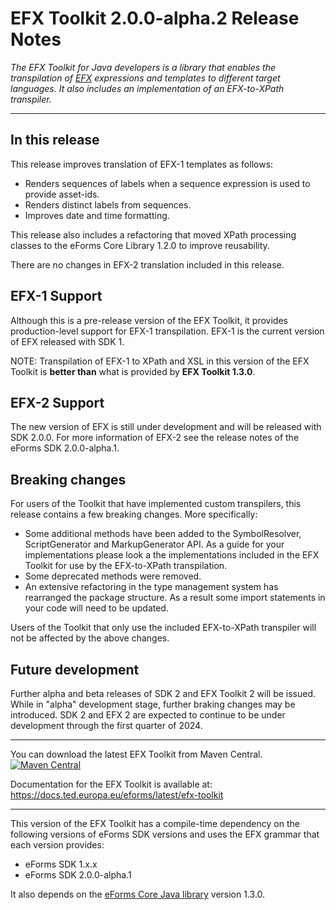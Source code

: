 # EFX Toolkit 2.0.0-alpha.2 Release Notes

_The EFX Toolkit for Java developers is a library that enables the transpilation of [EFX](https://docs.ted.europa.eu/eforms/latest/efx) expressions and templates to different target languages. It also includes an implementation of an EFX-to-XPath transpiler._

---

## In this release

This release improves translation of EFX-1 templates as follows:

- Renders sequences of labels when a sequence expression is used to provide asset-ids.
- Renders distinct labels from sequences.
- Improves date and time formatting.

This release also includes a refactoring that moved XPath processing classes to the eForms Core Library 1.2.0 to improve reusability.

There are no changes in EFX-2 translation included in this release.


## EFX-1 Support

Although this is a pre-release version of the EFX Toolkit, it provides production-level support for EFX-1 transpilation. EFX-1 is the current version of EFX released with SDK 1.

NOTE: Transpilation of EFX-1 to XPath and XSL in this version of the EFX Toolkit is **better than** what is provided by **EFX Toolkit 1.3.0**.


## EFX-2 Support

The new version of EFX is still under development and will be released with SDK 2.0.0. For more information of EFX-2 see the release notes of the eForms SDK 2.0.0-alpha.1.

## Breaking changes

For users of the Toolkit that have implemented custom transpilers, this release contains a few breaking changes.
More specifically:

- Some additional methods have been added to the SymbolResolver, ScriptGenerator and MarkupGenerator API. As a guide for your implementations please look a the implementations included in the EFX Toolkit for use by the EFX-to-XPath transpilation.
- Some deprecated methods were removed.
- An extensive refactoring in the type management system has rearranged the package structure. As a result some import statements in your code will need to be updated.

Users of the Toolkit that only use the included EFX-to-XPath transpiler will not be affected by the above changes.

## Future development

Further alpha and beta releases of SDK 2 and EFX Toolkit 2 will be issued. While in "alpha" development stage, further braking changes may be introduced. SDK 2 and EFX 2 are expected to continue to be under development through the first quarter of 2024.

---

You can download the latest EFX Toolkit from Maven Central.  
[![Maven Central](https://img.shields.io/maven-central/v/eu.europa.ted.eforms/efx-toolkit-java?label=Download%20&style=flat-square)](https://central.sonatype.com/artifact/eu.europa.ted.eforms/efx-toolkit-java)

Documentation for the EFX Toolkit is available at: <https://docs.ted.europa.eu/eforms/latest/efx-toolkit>

---

This version of the EFX Toolkit has a compile-time dependency on the following versions of eForms SDK versions and uses the EFX grammar that each version provides:

- eForms SDK 1.x.x
- eForms SDK 2.0.0-alpha.1

It also depends on the [eForms Core Java library](https://github.com/OP-TED/eforms-core-java) version 1.3.0.

